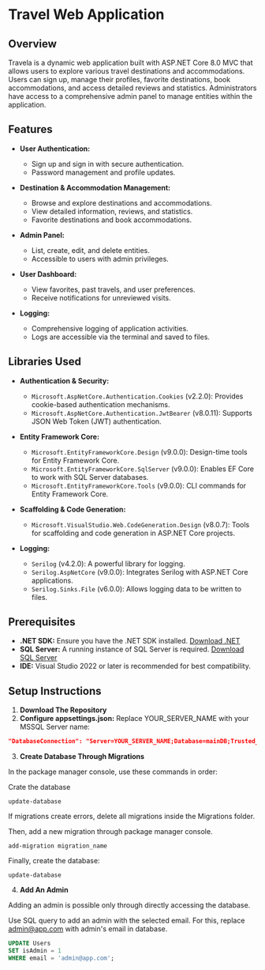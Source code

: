 # Travel Web Application

## Overview

Travela is a dynamic web application built with ASP.NET Core 8.0 MVC that allows users to explore various travel destinations and accommodations. Users can sign up, manage their profiles, favorite destinations, book accommodations, and access detailed reviews and statistics. Administrators have access to a comprehensive admin panel to manage entities within the application.

## Features

- **User Authentication:**
  - Sign up and sign in with secure authentication.
  - Password management and profile updates.

- **Destination & Accommodation Management:**
  - Browse and explore destinations and accommodations.
  - View detailed information, reviews, and statistics.
  - Favorite destinations and book accommodations.

- **Admin Panel:**
  - List, create, edit, and delete entities.
  - Accessible to users with admin privileges.

- **User Dashboard:**
  - View favorites, past travels, and user preferences.
  - Receive notifications for unreviewed visits.

- **Logging:**
  - Comprehensive logging of application activities.
  - Logs are accessible via the terminal and saved to files.

## Libraries Used

- **Authentication & Security:**
  - `Microsoft.AspNetCore.Authentication.Cookies` (v2.2.0): Provides cookie-based authentication mechanisms.
  - `Microsoft.AspNetCore.Authentication.JwtBearer` (v8.0.11): Supports JSON Web Token (JWT) authentication.

- **Entity Framework Core:**
  - `Microsoft.EntityFrameworkCore.Design` (v9.0.0): Design-time tools for Entity Framework Core.
  - `Microsoft.EntityFrameworkCore.SqlServer` (v9.0.0): Enables EF Core to work with SQL Server databases.
  - `Microsoft.EntityFrameworkCore.Tools` (v9.0.0): CLI commands for Entity Framework Core.

- **Scaffolding & Code Generation:**
  - `Microsoft.VisualStudio.Web.CodeGeneration.Design` (v8.0.7): Tools for scaffolding and code generation in ASP.NET Core projects.

- **Logging:**
  - `Serilog` (v4.2.0): A powerful library for logging.
  - `Serilog.AspNetCore` (v9.0.0): Integrates Serilog with ASP.NET Core applications.
  - `Serilog.Sinks.File` (v6.0.0): Allows logging data to be written to files.

## Prerequisites

- **.NET SDK:** Ensure you have the .NET SDK installed. [Download .NET](https://dotnet.microsoft.com/download)
- **SQL Server:** A running instance of SQL Server is required. [Download SQL Server](https://www.microsoft.com/en-us/sql-server/sql-server-downloads)
- **IDE:** Visual Studio 2022 or later is recommended for best compatibility.

## Setup Instructions

1. **Download The Repository**
2. **Configure appsettings.json:**
Replace YOUR_SERVER_NAME with your MSSQL Server name:

 ``` appsettings.json
 "DatabaseConnection": "Server=YOUR_SERVER_NAME;Database=mainDB;Trusted_Connection=True;TrustServerCertificate=True;Integrated Security=True;" 
```

3. **Create Database Through Migrations**

In the package manager console, use these commands in order:

Crate the database
```Package Manager Console
update-database
```

If migrations create errors, delete all migrations inside the Migrations folder.

Then, add a new migration through package manager console.
```Package Manager Console
add-migration migration_name 
```
Finally, create the database:
```Package Manager Console
update-database
```

4. **Add An Admin**

Adding an admin is possible only through directly accessing the database.

Use SQL query to add an admin with the selected email.
For this, replace admin@app.com with admin's email in database.

``` SQL Query
UPDATE Users
SET isAdmin = 1
WHERE email = 'admin@app.com';
```
